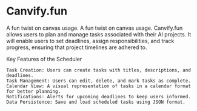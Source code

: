 # Canvify.fun
A fun twist on canvas usage. A fun twist on canvas usage. Canvify.fun allows users to plan and manage tasks associated with their AI projects. It will enable users to set deadlines, assign responsibilities, and track progress, ensuring that project timelines are adhered to.

Key Features of the Scheduler

    Task Creation: Users can create tasks with titles, descriptions, and deadlines.
    Task Management: Users can edit, delete, and mark tasks as complete.
    Calendar View: A visual representation of tasks in a calendar format for better planning.
    Notifications: Alerts for upcoming deadlines to keep users informed.
    Data Persistence: Save and load scheduled tasks using JSON format.


